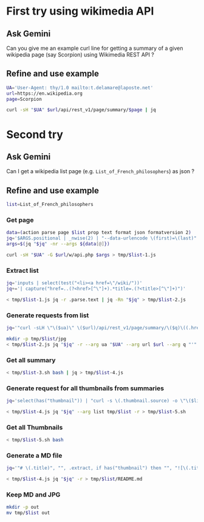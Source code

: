 # First try using wikimedia API

## Ask Gemini

Can you give me an example curl line for getting a summary of a given
wikipedia page (say Scorpion) using Wikimedia REST API ?

## Refine and use example

```bash
UA='User-Agent: thy/1.0 mailto:t.delamare@laposte.net'
url=https://en.wikipedia.org
page=Scorpion

curl -sH "$UA" $url/api/rest_v1/page/summary/$page | jq
```

# Second try

## Ask Gemini

Can I get a wikipedia list page (e.g. `List_of_French_philosophers`) as json ?

## Refine and use example

```bash
list=List_of_French_philosophers
```

### Get page

```bash
data=(action parse page $list prop text format json formatversion 2)
jq='$ARGS.positional | _nwise(2) | "--data-urlencode \(first)=\(last)"'
args=$(jq "$jq" -nr --args ${data[@]})

curl -sH "$UA" -G $url/w/api.php $args > tmp/$list-1.js
```

### Extract list

```bash
jq='inputs | select(test("<li><a href=\"/wiki/"))'
jq+='| capture("href=..(?<href>[^\"]+).*title=.(?<title>[^\"]+)")'

< tmp/$list-1.js jq -r .parse.text | jq -Rn "$jq" > tmp/$list-2.js
```

### Generate requests from list

```bash
jq='"curl -sLH \"\($ua)\" \($url)/api/rest_v1/page/summary/\($q)\((.href / "/")[-1])\($q)"'

mkdir -p tmp/$list/jpg
< tmp/$list-2.js jq "$jq" -r --arg ua "$UA" --arg url $url --arg q "'" > tmp/$list-3.sh
```

### Get all summary

```bash
< tmp/$list-3.sh bash | jq > tmp/$list-4.js
```

### Generate request for all thumbnails from summaries

```bash
jq='select(has("thumbnail")) | "curl -s \(.thumbnail.source) -o \"\($list)/jpg/\(.titles.canonical).jpg\""'

< tmp/$list-4.js jq "$jq" --arg list tmp/$list -r > tmp/$list-5.sh
```

### Get all Thumbnails

```bash
< tmp/$list-5.sh bash
```

### Generate a MD file

```bash
jq='"# \(.title)", "", .extract, if has("thumbnail") then "", "![\(.title)](jpg/\(.titles.canonical).jpg)" else empty end, ""'

< tmp/$list-4.js jq "$jq" -r > tmp/$list/README.md
```

### Keep MD and JPG

```bash
mkdir -p out
mv tmp/$list out
```

